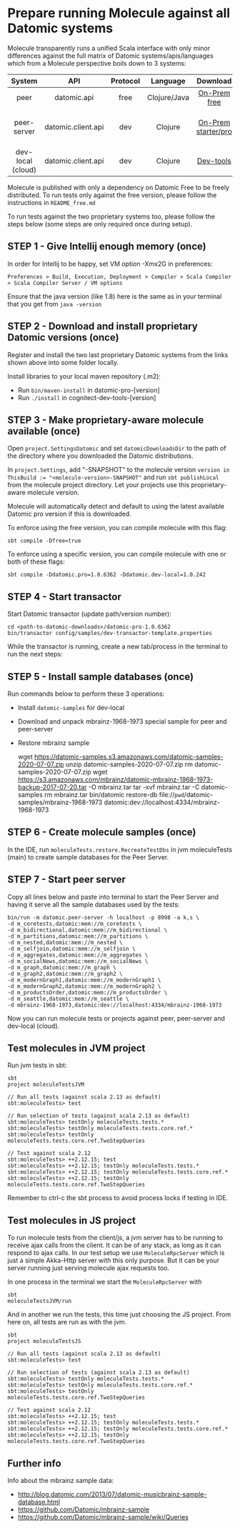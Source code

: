 # Prepare running Molecule against all Datomic systems

Molecule transparently runs a unified Scala interface with only minor differences against the full matrix of Datomic systems/apis/languages which from a Molecule perspective boils down to 3 systems:

| System            | API                | Protocol | Language     | Download                   | License              |   
| :---:             | :---:              | :---:    | :---:        | :---:                      | :---:                |   
| peer              | datomic.api        | free     | Clojure/Java | [On-Prem free][free]       | Free | 
| peer-server       | datomic.client.api | dev      | Clojure      | [On-Prem starter/pro][pro] | Perpetual use, 1-year upgrades |   
| dev-local (cloud) | datomic.client.api | dev      | Clojure      | [Dev-tools][dev]           | Email reg            |   


Molecule is published with only a dependency on Datomic Free to be freely distributed. To run tests only against the free version, please follow the instructions in `README_free.md`

To run tests against the two proprietary systems too, please follow the steps below (some steps are only required once during setup).


## STEP 1 - Give Intellij enough memory (once)

In order for Intellij to be happy, set VM option -Xmx2G in preferences:

`Preferences > Build, Execution, Deployment > Compiler > Scala Compiler > Scala Compiler Server / VM options` 

Ensure that the java version (like 1.8) here is the same as in your terminal that you get from `java -version`


## STEP 2 - Download and install proprietary Datomic versions (once)

Register and install the two last proprietary Datomic systems from the links shown above into some folder locally.

Install libraries to your local maven repository (.m2): 

- Run `bin/maven-install` in datomic-pro-[version]
- Run `./install` in cognitect-dev-tools-[version]


## STEP 3 - Make proprietary-aware molecule available (once)

Open `project.SettingsDatomic` and set `datomicDownloadsDir` to the path of the directory where you downloaded the Datomic distributions.

In `project.Settings`, add "-SNAPSHOT" to the molecule version `version in ThisBuild := "<molecule-version>-SNAPSHOT"` and run `sbt publishLocal` from the molecule project directory. Let your projects use this proprietary-aware molecule version.

Molecule will automatically detect and default to using the latest available Datomic pro version if this is downloaded.

To enforce using the free version, you can compile molecule with this flag: 

`sbt compile -Dfree=true`

To enforce using a specific version, you can compile molecule with one or both of these flags:

`sbt compile -Ddatomic.pro=1.0.6362 -Ddatomic.dev-local=1.0.242`


## STEP 4 - Start transactor

Start Datomic transactor (update path/version number):

    cd <path-to-datomic-downloads>/datomic-pro-1.0.6362
    bin/transactor config/samples/dev-transactor-template.properties

While the transactor is running, create a new tab/process in the terminal to run the next steps:


## STEP 5 - Install sample databases (once)

Run commands below to perform these 3 operations:
- Install `datomic-samples` for dev-local
- Download and unpack mbrainz-1968-1973 special sample for peer and peer-server
- Restore mbrainz sample


    wget https://datomic-samples.s3.amazonaws.com/datomic-samples-2020-07-07.zip
    unzip datomic-samples-2020-07-07.zip 
    rm datomic-samples-2020-07-07.zip
    wget https://s3.amazonaws.com/mbrainz/datomic-mbrainz-1968-1973-backup-2017-07-20.tar -O mbrainz.tar 
    tar -xvf mbrainz.tar -C datomic-samples 
    rm mbrainz.tar 
    bin/datomic restore-db file://`pwd`/datomic-samples/mbrainz-1968-1973 datomic:dev://localhost:4334/mbrainz-1968-1973


## STEP 6 - Create molecule samples (once)

In the IDE, run `moleculeTests.restore.RecreateTestDbs` in jvm moleculeTests (main) to create sample databases for the Peer Server.


## STEP 7 - Start peer server
                           
Copy all lines below and paste into terminal to start the Peer Server and having it serve all the sample databases used by the tests:

    bin/run -m datomic.peer-server -h localhost -p 8998 -a k,s \
    -d m_coretests,datomic:mem://m_coretests \
    -d m_bidirectional,datomic:mem://m_bidirectional \
    -d m_partitions,datomic:mem://m_partitions \
    -d m_nested,datomic:mem://m_nested \
    -d m_selfjoin,datomic:mem://m_selfjoin \
    -d m_aggregates,datomic:mem://m_aggregates \
    -d m_socialNews,datomic:mem://m_socialNews \
    -d m_graph,datomic:mem://m_graph \
    -d m_graph2,datomic:mem://m_graph2 \
    -d m_modernGraph1,datomic:mem://m_modernGraph1 \
    -d m_modernGraph2,datomic:mem://m_modernGraph2 \
    -d m_productsOrder,datomic:mem://m_productsOrder \
    -d m_seattle,datomic:mem://m_seattle \
    -d mbrainz-1968-1973,datomic:dev://localhost:4334/mbrainz-1968-1973

Now you can run molecule tests or projects against peer, peer-server and dev-local (cloud).

## Test molecules in JVM project
Run jvm tests in sbt:
```
sbt
project moleculeTestsJVM

// Run all tests (against scala 2.13 as default)
sbt:moleculeTests> test

// Run selection of tests (against scala 2.13 as default)
sbt:moleculeTests> testOnly moleculeTests.tests.*
sbt:moleculeTests> testOnly moleculeTests.tests.core.ref.*
sbt:moleculeTests> testOnly moleculeTests.tests.core.ref.TwoStepQueries

// Test against scala 2.12 
sbt:moleculeTests> ++2.12.15; test
sbt:moleculeTests> ++2.12.15; testOnly moleculeTests.tests.*
sbt:moleculeTests> ++2.12.15; testOnly moleculeTests.tests.core.ref.*
sbt:moleculeTests> ++2.12.15; testOnly moleculeTests.tests.core.ref.TwoStepQueries
```
Remember to ctrl-c the sbt process to avoid process locks if testing in IDE.


## Test molecules in JS project
To run molecule tests from the client/js, a jvm server has to be running to receive ajax calls from the client. It can be of any stack, as long as it can respond to ajax calls. In our test setup we use `MoleculeRpcServer` which is just a simple Akka-Http server with this only purpose. But it can be your server running just serving molecule ajax requests too.

In one process in the terminal we start the `MoleculeRpcServer` with

    sbt
    moleculeTestsJVM/run

And in another we run the tests, this time just choosing the JS project. From here on, all tests are run as with the jvm.
```
sbt
project moleculeTestsJS

// Run all tests (against scala 2.13 as default)
sbt:moleculeTests> test

// Run selection of tests (against scala 2.13 as default)
sbt:moleculeTests> testOnly moleculeTests.tests.*
sbt:moleculeTests> testOnly moleculeTests.tests.core.ref.*
sbt:moleculeTests> testOnly moleculeTests.tests.core.ref.TwoStepQueries

// Test against scala 2.12 
sbt:moleculeTests> ++2.12.15; test
sbt:moleculeTests> ++2.12.15; testOnly moleculeTests.tests.*
sbt:moleculeTests> ++2.12.15; testOnly moleculeTests.tests.core.ref.*
sbt:moleculeTests> ++2.12.15; testOnly moleculeTests.tests.core.ref.TwoStepQueries
```


## Further info

Info about the mbrainz sample data:

- http://blog.datomic.com/2013/07/datomic-musicbrainz-sample-database.html
- https://github.com/Datomic/mbrainz-sample
- https://github.com/Datomic/mbrainz-sample/wiki/Queries

            
[free]:https://my.datomic.com/downloads/free
[pro]:https://www.datomic.com/get-datomic.html
[dev]:https://cognitect.com/dev-tools